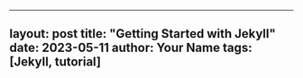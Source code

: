  ---
 layout: post
 title: "Getting Started with Jekyll"
 date: 2023-05-11
 author: Your Name
 tags: [Jekyll, tutorial]
 ---
